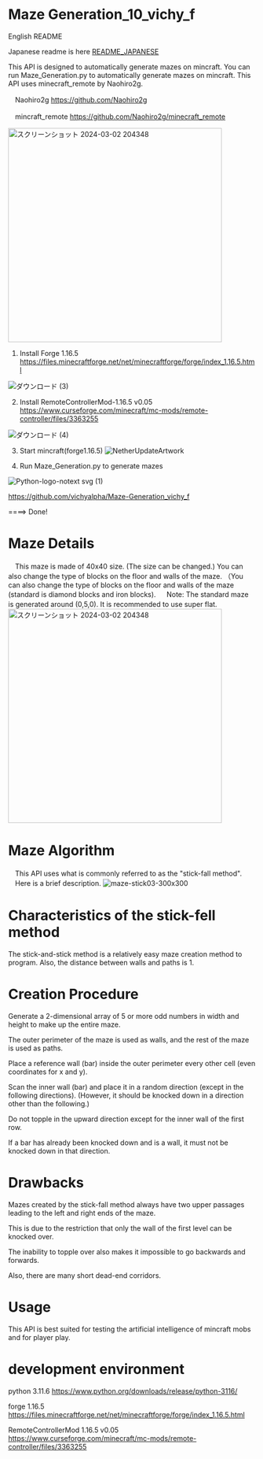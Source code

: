 # Maze Generation_10_vichy_f
English README 

Japanese readme is here 
[README_JAPANESE](README_jp.md)

This API is designed to automatically generate mazes on mincraft.
You can run Maze_Generation.py to automatically generate mazes on mincraft. 
This API uses minecraft_remote by Naohiro2g.

　Naohiro2g https://github.com/Naohiro2g

　mincraft_remote https://github.com/Naohiro2g/minecraft_remote

<img width="435" alt="スクリーンショット 2024-03-02 204348" src="https://github.com/vichyalpha/Maze-Generation_vichy_f/assets/107329825/bcd89e79-4446-4b0d-82d8-9856f8ac544a">

1. Install Forge 1.16.5
https://files.minecraftforge.net/net/minecraftforge/forge/index_1.16.5.html


![ダウンロード (3)](https://github.com/vichyalpha/Maze-Generation_vichy_f/assets/107329825/e2e9de27-5113-4a02-807b-1e4da3dc1f91)

2. Install RemoteControllerMod-1.16.5 v0.05 
https://www.curseforge.com/minecraft/mc-mods/remote-controller/files/3363255

 ![ダウンロード (4)](https://github.com/vichyalpha/Maze-Generation_vichy_f/assets/107329825/65c0c363-52e1-41f4-9b71-cf71aded1235)

3. Start mincraft(forge1.16.5)
![NetherUpdateArtwork](https://github.com/vichyalpha/Maze-Generation_vichy_f/assets/107329825/28acd239-7094-43ac-8a8f-f79a9329ea85)

4. Run Maze_Generation.py to generate mazes
  
![Python-logo-notext svg (1)](https://github.com/vichyalpha/Maze-Generation_vichy_f/assets/107329825/9e0a04bc-f39b-44cd-b88a-d5f597898257)

https://github.com/vichyalpha/Maze-Generation_vichy_f

====> Done!

# Maze Details
　This maze is made of 40x40 size. (The size can be changed.) 
 You can also change the type of blocks on the floor and walls of the maze. 
 （You can also change the type of blocks on the floor and walls of the maze (standard is diamond blocks and iron blocks). 　
 Note: The standard maze is generated around (0,5,0). It is recommended to use super flat. 　
 <img width="435" alt="スクリーンショット 2024-03-02 204348" src="https://github.com/vichyalpha/Maze-Generation_vichy_f/assets/107329825/f98274d1-e257-47a2-bf9b-6c349bfa00e3">

# Maze Algorithm
　This API uses what is commonly referred to as the "stick-fall method". 　Here is a brief description.  ![maze-stick03-300x300](https://github.com/vichyalpha/Maze-Generation_vichy_f/assets/107329825/d47df9f0-dc6f-4517-b529-809ce2d67134)

# Characteristics of the stick-fell method
The stick-and-stick method is a relatively easy maze creation method to program. Also, the distance between walls and paths is 1.

# Creation Procedure
Generate a 2-dimensional array of 5 or more odd numbers in width and height to make up the entire maze.

The outer perimeter of the maze is used as walls, and the rest of the maze is used as paths.

Place a reference wall (bar) inside the outer perimeter every other cell (even coordinates for x and y).

Scan the inner wall (bar) and place it in a random direction (except in the following directions). (However, it should be knocked down in a direction other than the following.)

Do not topple in the upward direction except for the inner wall of the first row.

If a bar has already been knocked down and is a wall, it must not be knocked down in that direction.

# Drawbacks
Mazes created by the stick-fall method always have two upper passages leading to the left and right ends of the maze.

This is due to the restriction that only the wall of the first level can be knocked over.

The inability to topple over also makes it impossible to go backwards and forwards.

Also, there are many short dead-end corridors.

# Usage
This API is best suited for testing the artificial intelligence of mincraft mobs and for player play.

# development environment

python 3.11.6
 https://www.python.org/downloads/release/python-3116/
 
forge 1.16.5
 https://files.minecraftforge.net/net/minecraftforge/forge/index_1.16.5.html

RemoteControllerMod 1.16.5 v0.05
 https://www.curseforge.com/minecraft/mc-mods/remote-controller/files/3363255
